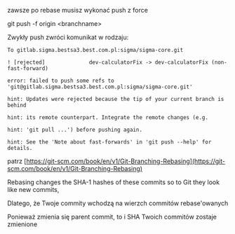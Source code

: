 zawsze po rebase musisz wykonać push z force

git push -f origin &lt;branchname&gt;

Zwykły push zwróci komunikat w rodzaju:

`To gitlab.sigma.bestsa3.best.com.pl:sigma/sigma-core.git`

` ! [rejected]              dev-calculatorFix -> dev-calculatorFix (non-fast-forward)`

`error: failed to push some refs to 'git@gitlab.sigma.bestsa3.best.com.pl:sigma/sigma-core.git'`

`hint: Updates were rejected because the tip of your current branch is behind`

`hint: its remote counterpart. Integrate the remote changes (e.g.`

`hint: 'git pull ...') before pushing again.`

`hint: See the 'Note about fast-forwards' in 'git push --help' for details.`

patrz [https://git-scm.com/book/en/v1/Git-Branching-Rebasing](https://git-scm.com/book/en/v1/Git-Branching-Rebasing)

Rebasing changes the SHA-1 hashes of these commits so to Git they look like new commits,

Dlatego, że Twoje commity wchodzą na wierzch commitów rebase'owanych

Ponieważ zmienia się parent commit, to i SHA Twoich commitów zostaje zmienione







